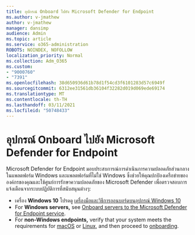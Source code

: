 ```yaml
---
title: อุปกรณ์ Onboard ไปยัง Microsoft Defender for Endpoint
ms.author: v-jmathew
author: v-jmathew
manager: dansimp
audience: Admin
ms.topic: article
ms.service: o365-administration
ROBOTS: NOINDEX, NOFOLLOW
localization_priority: Normal
ms.collection: Adm_O365
ms.custom:
- "9000760"
- "7391"
ms.openlocfilehash: 38d650936d61b78d1f54cd3f6101283d57c6949f
ms.sourcegitcommit: 6312ee31561db36104f32282d019d069ede69174
ms.translationtype: MT
ms.contentlocale: th-TH
ms.lasthandoff: 03/11/2021
ms.locfileid: "50748433"
---
```

# <a name="onboard-devices-to-microsoft-defender-for-endpoint"></a>อุปกรณ์ Onboard ไปยัง Microsoft Defender for Endpoint

Microsoft Defender for Endpoint มอบประสบการณ์การดําเนินการความปลอดภัยส่วนกลางในแพลตฟอร์ม Windows และแพลตฟอร์มที่ไม่ใช่ Windows ซึ่งช่วยให้คุณปกป้องเครือข่ายขององค์กรของคุณและใช้ศูนย์การรักษาความปลอดภัยของ Microsoft Defender เพื่อตรวจสอบการแจ้งเตือนจากระบบปฏิบัติการที่สนับสนุนต่างๆ:

- เครื่อง **Windows 10** โปรดดู [เครื่องมือและวิธีการออนบอร์ดบนอุปกรณ์ Windows 10](https://go.microsoft.com/fwlink/?linkid=2143460)
- For **Windows servers,** see [Onboard servers to the Microsoft Defender for Endpoint service](https://go.microsoft.com/fwlink/?linkid=2143627).
- For **non-Windows endpoints,** verify that your system meets the requirements for [macOS](https://go.microsoft.com/fwlink/?linkid=2143461) or [Linux](https://go.microsoft.com/fwlink/?linkid=2143462), and then proceed to [onboarding](https://go.microsoft.com/fwlink/?linkid=2143628).
